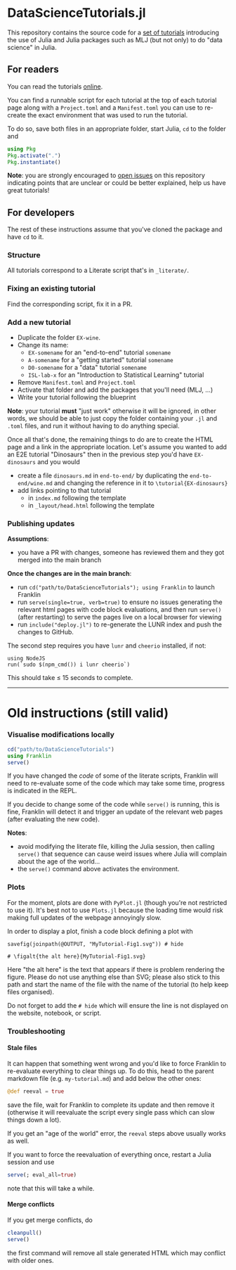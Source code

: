 # DataScienceTutorials.jl

This repository contains the source code for a [set of tutorials](https://juliaai.github.io/DataScienceTutorials.jl/) introducing the use of Julia and Julia packages such as MLJ (but not only) to do "data science" in Julia.

## For readers

You can read the tutorials [online](https://juliaai.github.io/DataScienceTutorials.jl/).

You can find a runnable script for each tutorial at the top of each tutorial page along with a `Project.toml` and a `Manifest.toml` you can use to re-create the exact environment that was used to run the tutorial.

To do so, save both files in an appropriate folder, start Julia, `cd` to the folder and

```julia
using Pkg
Pkg.activate(".")
Pkg.instantiate()
```

**Note**: you are strongly encouraged to [open issues](https://github.com/juliaai/DataScienceTutorials.jl/issues/new) on this repository indicating points that are unclear or could be better explained, help us have great tutorials!

## For developers

The rest of these instructions assume that you've cloned the package and have `cd` to it.

### Structure

All tutorials correspond to a Literate script that's in `_literate/`.

### Fixing an existing tutorial

Find the corresponding script, fix it in a PR.

### Add a new tutorial

* Duplicate the folder `EX-wine`.
* Change its name:
  * `EX-somename` for an "end-to-end" tutorial `somename`
  * `A-somename` for a "getting started" tutorial `somename`
  * `D0-somename` for a "data" tutorial `somename`
  * `ISL-lab-x` for an "Introduction to Statistical Learning" tutorial
* Remove `Manifest.toml` and `Project.toml`
* Activate that folder and add the packages that you'll need (MLJ, ...)
* Write your tutorial following the blueprint

**Note**: your tutorial **must** "just work" otherwise it will be ignored, in other words, we should be able to just copy the folder containing your `.jl` and `.toml` files, and run it without having to do anything special.

Once all that's done, the remaining things to do are to create the HTML page and a link in the appropriate location. Let's assume you wanted to add an E2E tutorial "Dinosaurs" then in the previous step you'd have `EX-dinosaurs` and you would

* create a file `dinosaurs.md` in `end-to-end/` by duplicating the `end-to-end/wine.md` and changing the reference in it to `\tutorial{EX-dinosaurs}`
* add links pointing to that tutorial
  * in `index.md` following the template
  * in `_layout/head.html` following the template


### Publishing updates

**Assumptions**:

* you have a PR with changes, someone has reviewed them and they got merged into the main branch

**Once the changes are in the main branch**:

* run `cd("path/to/DataScienceTutorials"); using Franklin` to launch Franklin
* run `serve(single=true, verb=true)` to ensure no issues generating the relevant html pages with code block evaluations, and then run `serve()` (after restarting) to serve the pages live on a local browser for viewing
* run `include("deploy.jl")` to re-generate the LUNR index and push the changes to GitHub.

The second step requires you have `lunr` and `cheerio` installed, if not:

```
using NodeJS
run(`sudo $(npm_cmd()) i lunr cheerio`)
```

This should take ≤ 15 seconds to complete.

---

# Old instructions (still valid)

### Visualise modifications locally

```julia
cd("path/to/DataScienceTutorials")
using Franklin
serve()
```

If you have changed the *code* of some of the literate scripts, Franklin will need to re-evaluate some of the code which may take some time, progress is indicated in the REPL.

If you decide to change some of the code while `serve()` is running, this is fine, Franklin will detect it and trigger an update of the relevant web pages (after evaluating the new code).

**Notes**:
- avoid modifying the literate file, killing the Julia session, then calling `serve()` that sequence can cause weird issues where Julia will complain about the age of the world...
- the `serve()` command above activates the environment.

### Plots

For the moment, plots are done with `PyPlot.jl` (though you're not restricted to use it).
It's best not to use `Plots.jl` because the loading time would risk making full updates of the webpage annoyingly slow.

In order to display a plot, finish a code block defining a plot with

```
savefig(joinpath(@OUTPUT, "MyTutorial-Fig1.svg")) # hide

# \figalt{the alt here}{MyTutorial-Fig1.svg}
```

Here "the alt here" is the text that appears if there is problem rendering the
figure. Please do not use anything else than SVG; please also stick to
this path and start the name of the file with the name of the tutorial
(to help keep files organised).

Do not forget to add the `# hide` which will ensure the line is not displayed on the website, notebook, or script.

### Troubleshooting

#### Stale files

It can happen that something went wrong and you'd like to force Franklin to re-evaluate everything to clear things up. To do this, head to the parent markdown file (e.g. `my-tutorial.md`) and add below the other ones:

```julia
@def reeval = true
```

save the file, wait for Franklin to complete its update and then remove it (otherwise it will reevaluate the script every single pass which can slow things down a lot).

If you get an "age of the world" error, the `reeval` steps above usually works as well.

If you want to force the reevaluation of everything once, restart a Julia session and use

```julia
serve(; eval_all=true)
```

note that this will take a while.

#### Merge conflicts

If you get merge conflicts, do

```julia
cleanpull()
serve()
```

the first command will remove all stale generated HTML which may conflict with older ones.
